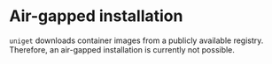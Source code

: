 # Air-gapped installation

`uniget` downloads container images from a publicly available registry. Therefore, an air-gapped installation is currently not possible.
